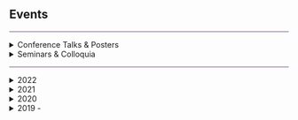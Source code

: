## Events

<hr style="height:2px;border-width:0;color:gray;background-color:#B3A1BF">
<details><summary> Conference Talks & Posters</summary>
  <ul>
 <li> 07/2021 - contributed talk, European Physical Society Conference on High Energy Physics (EPS-HEP)</li>
 <li> 04/2021 - contributed talk, APS April Meeting (virtual)</li>
  <li>08/2020 - contributed taik, Time-Domain High-Energy Messenger Astrophysics Workshop, University of Kyoto, Japan</li> 
   <li>07/2019 - (poster)36th International Cosmic Ray Conference (ICRC), Madison, WI</li>
  <li>06/2019 - contributed talk, IGC@25: Multimessenger Universe Workshop, State College, PA</li>
   <li>01/2018 - contributed talk, APS April meeting, Columbus, OH</li>
   </ul>
</details>

 <details><summary> Seminars & Colloquia</summary>
  <ul> 
   <li> 03/2021 - CTC talk series, University of Maryland </li>
   <li> 12/2021 - HEP seminar, Columbia University [<a href="https://yuan-cc.github.io/files/columbia_slides.pdf">Slides</a>]</li>
   <li> 11/2021 - talk, THAT seminar, DESY (virtual)</li>
   <li> 10/2021 - talk, astronomy colloquium, UNLV (virtual)</li>
   <li>10/2020 - CCAPP AstroParticle Lunch, OSU (virtual) </li>
   <li>10/2020 - astronomical seminar, Tohoku University, Japan (virtual)</li> 
   <li>09/2020 - lunch talk, Dept. of Astronomy & Astrophysics, Penn State </li>
   <li>08/2015 - lunch talk, Dept. of Astronomy & Astrophysics, Penn State</li>
  </ul>
</details>  
   
<hr style="height:2px;border-width:0;color:gray;background-color:#B3A1BF">

<details><summary>2022</summary>
 <ul>
   
<li> December 23 - January 1, 2023 <br /> Happy Holidays!</li>

<li> December 16<br />
DESY Astroparticle (AP) Morning Show & Christmas Lunch</li>

<li> December 14<br />
THAT group meeting - leading TDE AT2022cmc discussion</li>

<li> November 11<br />
The paper with B. Theodore Zhang et al is submitted to [arXiv](https://arxiv.org/abs/2211.05754).</li>

<li> November 09<br />
THAT meeting: talk by CY</li>

<li> October 09<br />
Fermi GBM and Swift XRT/BAT detected the brightest GRB 221009A.</li>

<li> October 01<br />
Move to Zeuthen, Germany and start my postdoctoral position at DESY.</li>

<li> August 13 <br />
Penn State Summer 2022 Commencement ceremonies. </li>

<li> July 13-16<br />
AstroFest!</li>

<li> June 28<br />
My PhD dissertation is approved by the Committee and the Graduate School.</li>

<li> June 17 <br />
Our SGRB paper with Kohta, Peter, Imre, Dafne, and Asaf has now been published in ApJ, and is available at https://doi.org/10.3847/1538-4357/ac6ddf.</li>

<li> April 19, 10 am (EDT) <br />
PhD defense (hybrid: Davey Lab 339 and zoom link TBD)</li>

<li> ~~April 10 - APS April meeting, New York City (cancelled)~~</li>

<li> March 16 <br />
CTC talk series, University of Maryland</li>
   
</ul>
</details>

<details><summary>2021</summary>
 <ul>
<li> 12/2021 - HEP seminar, Columbia University [<a href="https://yuan-cc.github.io/files/columbia_slides.pdf">Slides</a>]</li>
<li> 11/2021 - talk, THAT seminar, DESY (virtual)</li>
<li> 10/2021 - talk, astronomy colloquium, UNLV (virtual)</li>
<li> 07/2021 - contributed talk, European Physical Society Conference on High Energy Physics (EPS-HEP)</li>
<li> 04/2021 - contributed talk, APS April Meeting (virtual)</li>
   </ul>
</details>

<details><summary>2020</summary>
  <ul>
   <li>10/2020 - CCAPP AstroParticle Lunch, OSU (virtual) </li>
   <li>10/2020 - astronomical seminar, Tohoku University, Japan (virtual)</li> 
   <li>09/2020 - lunch talk, Dept. of Astronomy & Astrophysics, Penn State </li>
   <li>08/2020 - contributed taik, Time-Domain High-Energy Messenger Astrophysics Workshop, University of Kyoto, Japan</li>
   </ul>
</details>

<details><summary>2019 - </summary>
 <ul>
<li>07/2019 - (poster)36th International Cosmic Ray Conference (ICRC), Madison, WI</li>
<li>06/2019 - contributed talk, IGC@25: Multimessenger Universe Workshop, State College, PA</li>
<li>04/2018 - passed the Doctoral Comprehensive Exam </li>
<li>01/2018 - contributed talk, APS April meeting, Columbus, OH</li>
<li>10/2016 - passed the candidancy exam </li>
<li>06/2016 - obtained B.Sc. of Astronomy from Nanjing University</li>
<li>08/2015 - lunch talk, Dept. of Astronomy & Astrophysics, Penn State</li>
<li>07/2015 - REU internship, host institute: Dept. of Astronomy & Astrophysics, Penn State</li>

  </ul>
</details>
